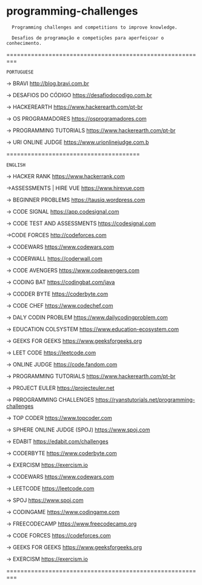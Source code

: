 # programming-challenges

      Programming challenges and competitions to improve knowledge.
      
      Desafios de programação e competições para aperfeiçoar o conhecimento.
      


=========================================================


```
PORTUGUESE
```



-> BRAVI
http://blog.bravi.com.br


-> DESAFIOS DO CÓDIGO 
https://desafiodocodigo.com.br


-> HACKEREARTH
https://www.hackerearth.com/pt-br


-> OS PROGRAMADORES
https://osprogramadores.com


-> PROGRAMMING TUTORIALS 
https://www.hackerearth.com/pt-br


-> URI ONLINE JUDGE
https://www.urionlinejudge.com.b




======================================



```
ENGLISH
```

-> HACKER RANK
https://www.hackerrank.com


->ASSESSMENTS | HIRE VUE
https://www.hirevue.com


-> BEGINNER PROBLEMS
https://tausiq.wordpress.com


-> CODE SIGNAL
https://app.codesignal.com


-> CODE TEST AND ASSESSMENTS
https://codesignal.com


->CODE FORCES
http://codeforces.com


-> CODEWARS 
https://www.codewars.com


-> CODERWALL
https://coderwall.com


-> CODE AVENGERS
https://www.codeavengers.com


-> CODING BAT 
https://codingbat.com/java


-> CODDER BYTE 
https://coderbyte.com


-> CODE CHEF
https://www.codechef.com


-> DALY CODIN PROBLEM 
https://www.dailycodingproblem.com


-> EDUCATION COLSYSTEM
https://www.education-ecosystem.com


-> GEEKS FOR GEEKS
https://www.geeksforgeeks.org


-> LEET CODE
https://leetcode.com


-> ONLINE JUDGE
https://code.fandom.com


-> PROGRAMMING TUTORIALS 
https://www.hackerearth.com/pt-br


-> PROJECT EULER
https://projecteuler.net


-> PRROGRAMMING CHALLENGES
https://ryanstutorials.net/programming-challenges


-> TOP CODER
https://www.topcoder.com


-> SPHERE ONLINE JUDGE (SPOJ)
https://www.spoj.com


-> EDABIT
https://edabit.com/challenges


-> CODERBYTE
https://www.coderbyte.com


-> EXERCISM
https://exercism.io


-> CODEWARS
https://www.codewars.com


-> LEETCODE
https://leetcode.com


-> SPOJ
https://www.spoj.com


-> CODINGAME
https://www.codingame.com


-> FREECODECAMP
https://www.freecodecamp.org


-> CODE FORCES
https://codeforces.com


-> GEEKS FOR GEEKS
https://www.geeksforgeeks.org

-> EXERCISM
https://exercism.io

=========================================================



